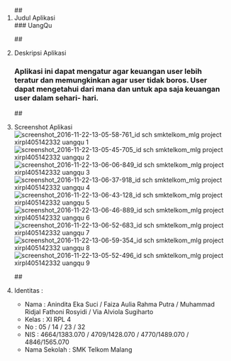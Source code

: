 <ol>
##<li> Judul Aplikasi </li>
### UangQu

##<li> Deskripsi Aplikasi </li>
### Aplikasi ini dapat mengatur agar keuangan user lebih teratur dan memungkinkan agar user tidak boros. User dapat mengetahui dari mana dan untuk apa saja keuangan user dalam sehari- hari.  

##<li> Screenshot Aplikasi </li>
![screenshot_2016-11-22-13-05-58-761_id sch smktelkom_mlg project xirpl405142332 uangqu 1](https://cloud.githubusercontent.com/assets/21327758/20513118/75d20040-b0b6-11e6-8427-03caa16709dc.png)
![screenshot_2016-11-22-13-05-45-705_id sch smktelkom_mlg project xirpl405142332 uangqu 2](https://cloud.githubusercontent.com/assets/21327758/20513115/752a52d2-b0b6-11e6-95e6-75adde7d1c4a.png)
![screenshot_2016-11-22-13-06-06-849_id sch smktelkom_mlg project xirpl405142332 uangqu 3](https://cloud.githubusercontent.com/assets/21327758/20513119/762f5e0c-b0b6-11e6-83b8-975f44fd26ca.png)
![screenshot_2016-11-22-13-06-37-918_id sch smktelkom_mlg project xirpl405142332 uangqu 4](https://cloud.githubusercontent.com/assets/21327758/20513120/764c7e42-b0b6-11e6-94fc-ef6b6dc67517.png)
![screenshot_2016-11-22-13-06-43-128_id sch smktelkom_mlg project xirpl405142332 uangqu 5](https://cloud.githubusercontent.com/assets/21327758/20513121/76500a30-b0b6-11e6-867d-91b8daa9b4fc.png)
![screenshot_2016-11-22-13-06-46-889_id sch smktelkom_mlg project xirpl405142332 uangqu 6](https://cloud.githubusercontent.com/assets/21327758/20513112/75212cac-b0b6-11e6-9d61-812519b58ef9.png)
![screenshot_2016-11-22-13-06-52-683_id sch smktelkom_mlg project xirpl405142332 uangqu 7](https://cloud.githubusercontent.com/assets/21327758/20513113/752452ce-b0b6-11e6-963d-31fb6899391c.png)
![screenshot_2016-11-22-13-06-59-354_id sch smktelkom_mlg project xirpl405142332 uangqu 8](https://cloud.githubusercontent.com/assets/21327758/20513114/75287a2a-b0b6-11e6-8e57-c4eae0a1e8ae.png)
![screenshot_2016-11-22-13-05-52-496_id sch smktelkom_mlg project xirpl405142332 uangqu 9](https://cloud.githubusercontent.com/assets/21327758/20513117/75bf562a-b0b6-11e6-9564-8e51f1e52766.png)

##<li> Identitas : </li>
<ul>
<li> Nama : Anindita Eka Suci / Faiza Aulia Rahma Putra / Muhammad Ridjal Fathoni Rosyidi / Via Alviola Sugiharto</li>
<li> Kelas : XI RPL 4 </li>
<li> No : 05 / 14 / 23 / 32 </li>
<li> NIS : 4664/1383.070 / 4709/1428.070 / 4770/1489.070 / 4846/1565.070</li>
<li> Nama Sekolah : SMK Telkom Malang </li>
</ul
